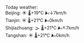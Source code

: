 Today weather:  
Beijing: ☀️ 🌡️+19°C 🌬️↓7km/h  
Tianjin: ☀️ 🌡️+21°C 🌬️0km/h  
Shijiazhuang: 🌫  🌡️+21°C 🌬️↖7km/h  
Tangshan: ☀️ 🌡️+21°C 🌬️0km/h  
